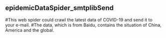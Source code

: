 ## epidemicDataSpider_smtplibSend
#This web spider could crawl the latest data of COVID-19 and send it to your e-mail.
#The data, which is from Baidu, contains the situation of China, America and the global. 
